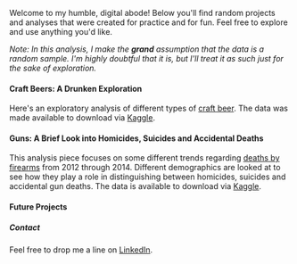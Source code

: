 
Welcome to my humble, digital abode! Below you'll find random projects and analyses that were created for practice and for fun.  Feel free to explore and use anything you'd like.

_Note: In this analysis, I make the **grand** assumption that the data is a random sample. I'm highly doubtful that it is, but I'll treat it as such just for the sake of exploration._

#### Craft Beers: A Drunken Exploration

Here's an exploratory analysis of different types of [craft beer](Beer_Analysis.html).  The data was made available to download via [Kaggle](https://www.kaggle.com/nickhould/craft-cans).

#### Guns: A Brief Look into Homicides, Suicides and Accidental Deaths

This analysis piece focuses on some different trends regarding [deaths by firearms](gun_analysis.html) from 2012 through 2014. Different demographics are looked at to see how they play a role in distinguishing between homicides, suicides and accidental gun deaths. The data is available to download via [Kaggle](https://www.kaggle.com/hakabuk/gun-deaths-in-the-us).

#### Future Projects

##### Contact

Feel free to drop me a line on [LinkedIn](https://www.linkedin.com/in/william-raikes-81508448).

